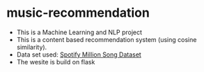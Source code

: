 # music-recommendation
 - This is a Machine Learning and NLP project
 - This is a content based recommendation system (using cosine similarity).  
 - Data set used: <a href='https://www.kaggle.com/datasets/notshrirang/spotify-million-song-dataset'>Spotify Million Song Dataset </a>
 - The wesite is build on flask 
